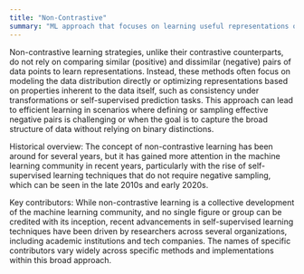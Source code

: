 ```yaml
---
title: "Non-Contrastive"
summary: "ML approach that focuses on learning useful representations of data without explicitly contrasting positive examples against negative examples."
---
```

Non-contrastive learning strategies, unlike their contrastive counterparts, do not rely on comparing similar (positive) and dissimilar (negative) pairs of data points to learn representations. Instead, these methods often focus on modeling the data distribution directly or optimizing representations based on properties inherent to the data itself, such as consistency under transformations or self-supervised prediction tasks. This approach can lead to efficient learning in scenarios where defining or sampling effective negative pairs is challenging or when the goal is to capture the broad structure of data without relying on binary distinctions.

Historical overview: The concept of non-contrastive learning has been around for several years, but it has gained more attention in the machine learning community in recent years, particularly with the rise of self-supervised learning techniques that do not require negative sampling, which can be seen in the late 2010s and early 2020s.

Key contributors: While non-contrastive learning is a collective development of the machine learning community, and no single figure or group can be credited with its inception, recent advancements in self-supervised learning techniques have been driven by researchers across several organizations, including academic institutions and tech companies. The names of specific contributors vary widely across specific methods and implementations within this broad approach.

